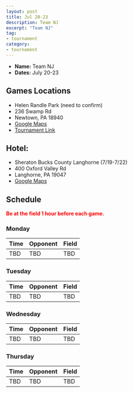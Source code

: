 ```yaml
---
layout: post
title: Jul 20-23
description: Team NJ
excerpt: "Team NJ"
tag:
- tournament
category:
- tournament
---
```

* **Name:** Team NJ
* **Dates:** July 20-23

## Games Locations
* Helen Randle Park (need to confirm)
* 236 Swamp Rd
* Newtown, PA 18940
* [Google Maps](https://goo.gl/maps/aMFaibGYmezfACwd8)
* [Tournament Link](http://teamnjsoftball.com/summer-classic/)

## Hotel:
* Sheraton Bucks County Langhorne (7/19-7/22)
* 400 Oxford Valley Rd
* Langhorne, PA 19047
* [Google Maps](https://goo.gl/maps/hmy6XfNTHLqnECxT9)
  
## Schedule
**<span style="color:red">Be at the field 1 hour before each game.</span>**

### Monday
| Time     | Opponent       | Field |
|:---      |:---            |:---   |
| TBD      | TBD            |TBD    |

### Tuesday
| Time     | Opponent       | Field |
|:---      |:---            |:---   |
| TBD      | TBD            |TBD    |

### Wednesday
| Time     | Opponent       | Field |
|:---      |:---            |:---   |
| TBD      | TBD            |TBD    |

### Thursday
| Time     | Opponent       | Field |
|:---      |:---            |:---   |
| TBD      | TBD            |TBD    |
